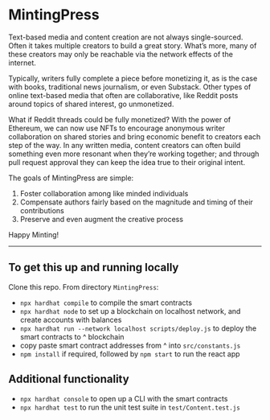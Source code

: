 # MintingPress

Text-based media and content creation are not always single-sourced. Often it takes multiple creators to build a great story. What’s more, many of these creators may only be reachable via the network effects of the internet.

Typically, writers fully complete a piece before monetizing it, as is the case with books, traditional news journalism, or even Substack. Other types of online text-based media that often are collaborative, like Reddit posts around topics of shared interest, go unmonetized. 

What if Reddit threads could be fully monetized? With the power of Ethereum, we can now use NFTs to encourage anonymous writer collaboration on shared stories and bring economic benefit to creators each step of the way. In any written media, content creators can often build something even more resonant when they’re working together; and through pull request approval they can keep the idea true to their original intent.

The goals of MintingPress are simple:
1. Foster collaboration among like minded individuals
2. Compensate authors fairly based on the magnitude and timing of their contributions
3. Preserve and even augment the creative process

Happy Minting!

-----------------------------------------------------------------------------------------------------------------------------------------------------------

## To get this up and running locally

Clone this repo. From directory `MintingPress`:
- `npx hardhat compile` to compile the smart contracts
- `npx hardhat node` to set up a blockchain on localhost network, and create accounts with balances
- `npx hardhat run --network localhost scripts/deploy.js` to deploy the smart contracts to ^ blockchain
-  copy paste smart contract addresses from ^ into `src/constants.js`
-  `npm install` if required, followed by `npm start` to run the react app

## Additional functionality
- `npx hardhat console` to open up a CLI with the smart contracts
- `npx hardhat test` to run the unit test suite in `test/Content.test.js`
